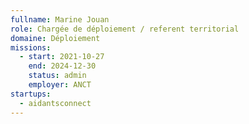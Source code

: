 ```yaml
---
fullname: Marine Jouan
role: Chargée de déploiement / referent territorial
domaine: Déploiement
missions:
  - start: 2021-10-27
    end: 2024-12-30
    status: admin
    employer: ANCT
startups:
  - aidantsconnect
---
```



